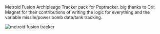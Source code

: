 Metroid Fusion Archipleago Tracker pack for Poptracker.
big thanks to Crit Magnet for their contributions of writing the logic for everything and the variable missile/power bomb data/tank tracking.




![metroid fusion tracker](https://github.com/user-attachments/assets/46ce9b8d-abe2-48b1-b8a7-a9219e8038ef)
